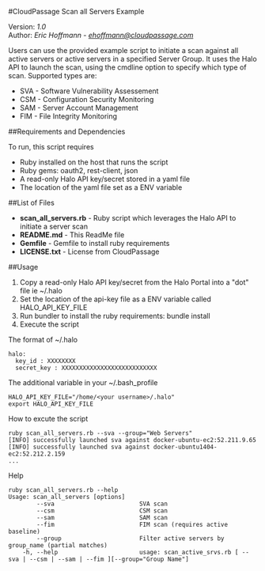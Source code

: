 #CloudPassage Scan all Servers Example

Version: *1.0*
<br />
Author: *Eric Hoffmann* - *ehoffmann@cloudpassage.com*

Users can use the provided example script to initiate a scan against all active servers or active servers in a specified Server Group. It uses the Halo API to launch the scan, using the cmdline option to specify which type of scan. Supported types are:
* SVA - Software Vulnerability Assessement
* CSM - Configuration Security Monitoring
* SAM - Server Account Management
* FIM - File Integrity Monitoring

##Requirements and Dependencies

To run, this script requires

* Ruby installed on the host that runs the script
* Ruby gems: oauth2, rest-client, json
* A read-only Halo API key/secret stored in a yaml file
* The location of the yaml file set as a ENV variable

##List of Files

* **scan_all_servers.rb**  - Ruby script which leverages the Halo API to initiate a server scan 
* **README.md**  -  This ReadMe file
* **Gemfile** - Gemfile to install ruby requirements
* **LICENSE.txt**  -  License from CloudPassage

##Usage

1. Copy a read-only Halo API key/secret from the Halo Portal into a "dot" file ie ~/.halo
2. Set the location of the api-key file as a ENV variable called HALO_API_KEY_FILE
3. Run bundler to install the ruby requirements: bundle install
4. Execute the script

The format of ~/.halo
```
halo:
  key_id : XXXXXXXX
  secret_key : XXXXXXXXXXXXXXXXXXXXXXXXXXX
```

The additional variable in your ~/.bash_profile
```
HALO_API_KEY_FILE="/home/<your username>/.halo"
export HALO_API_KEY_FILE
```

How to excute the script
```
ruby scan_all_servers.rb --sva --group="Web Servers"
[INFO] successfully launched sva against docker-ubuntu-ec2:52.211.9.65
[INFO] successfully launched sva against docker-ubuntu1404-ec2:52.212.2.159
...
```

Help
```
ruby scan_all_servers.rb --help
Usage: scan_all_servers [options]
        --sva                        SVA scan
        --csm                        CSM scan
        --sam                        SAM scan
        --fim                        FIM scan (requires active baseline)
        --group                      Filter active servers by group_name (partial matches)
    -h, --help                       usage: scan_active_srvs.rb [ --sva | --csm | --sam | --fim ][--group="Group Name"]
```

<!---
#CPTAGS:community-unsupported audit automation
-->
